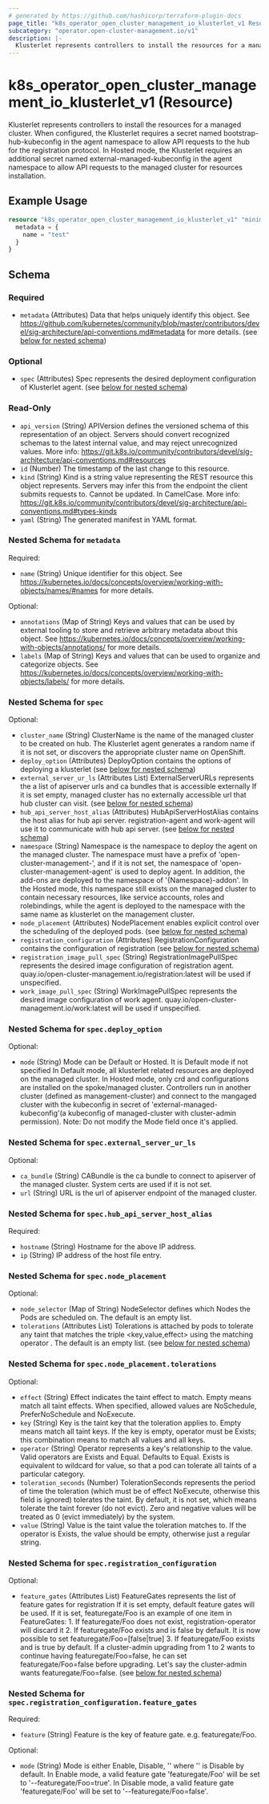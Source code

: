 ```yaml
---
# generated by https://github.com/hashicorp/terraform-plugin-docs
page_title: "k8s_operator_open_cluster_management_io_klusterlet_v1 Resource - terraform-provider-k8s"
subcategory: "operator.open-cluster-management.io/v1"
description: |-
  Klusterlet represents controllers to install the resources for a managed cluster. When configured, the Klusterlet requires a secret named bootstrap-hub-kubeconfig in the agent namespace to allow API requests to the hub for the registration protocol. In Hosted mode, the Klusterlet requires an additional secret named external-managed-kubeconfig in the agent namespace to allow API requests to the managed cluster for resources installation.
---
```


# k8s_operator_open_cluster_management_io_klusterlet_v1 (Resource)

Klusterlet represents controllers to install the resources for a managed cluster. When configured, the Klusterlet requires a secret named bootstrap-hub-kubeconfig in the agent namespace to allow API requests to the hub for the registration protocol. In Hosted mode, the Klusterlet requires an additional secret named external-managed-kubeconfig in the agent namespace to allow API requests to the managed cluster for resources installation.

## Example Usage

```terraform
resource "k8s_operator_open_cluster_management_io_klusterlet_v1" "minimal" {
  metadata = {
    name = "test"
  }
}
```

<!-- schema generated by tfplugindocs -->
## Schema

### Required

- `metadata` (Attributes) Data that helps uniquely identify this object. See https://github.com/kubernetes/community/blob/master/contributors/devel/sig-architecture/api-conventions.md#metadata for more details. (see [below for nested schema](#nestedatt--metadata))

### Optional

- `spec` (Attributes) Spec represents the desired deployment configuration of Klusterlet agent. (see [below for nested schema](#nestedatt--spec))

### Read-Only

- `api_version` (String) APIVersion defines the versioned schema of this representation of an object. Servers should convert recognized schemas to the latest internal value, and may reject unrecognized values. More info: https://git.k8s.io/community/contributors/devel/sig-architecture/api-conventions.md#resources
- `id` (Number) The timestamp of the last change to this resource.
- `kind` (String) Kind is a string value representing the REST resource this object represents. Servers may infer this from the endpoint the client submits requests to. Cannot be updated. In CamelCase. More info: https://git.k8s.io/community/contributors/devel/sig-architecture/api-conventions.md#types-kinds
- `yaml` (String) The generated manifest in YAML format.

<a id="nestedatt--metadata"></a>
### Nested Schema for `metadata`

Required:

- `name` (String) Unique identifier for this object. See https://kubernetes.io/docs/concepts/overview/working-with-objects/names/#names for more details.

Optional:

- `annotations` (Map of String) Keys and values that can be used by external tooling to store and retrieve arbitrary metadata about this object. See https://kubernetes.io/docs/concepts/overview/working-with-objects/annotations/ for more details.
- `labels` (Map of String) Keys and values that can be used to organize and categorize objects. See https://kubernetes.io/docs/concepts/overview/working-with-objects/labels/ for more details.


<a id="nestedatt--spec"></a>
### Nested Schema for `spec`

Optional:

- `cluster_name` (String) ClusterName is the name of the managed cluster to be created on hub. The Klusterlet agent generates a random name if it is not set, or discovers the appropriate cluster name on OpenShift.
- `deploy_option` (Attributes) DeployOption contains the options of deploying a klusterlet (see [below for nested schema](#nestedatt--spec--deploy_option))
- `external_server_ur_ls` (Attributes List) ExternalServerURLs represents the a list of apiserver urls and ca bundles that is accessible externally If it is set empty, managed cluster has no externally accessible url that hub cluster can visit. (see [below for nested schema](#nestedatt--spec--external_server_ur_ls))
- `hub_api_server_host_alias` (Attributes) HubApiServerHostAlias contains the host alias for hub api server. registration-agent and work-agent will use it to communicate with hub api server. (see [below for nested schema](#nestedatt--spec--hub_api_server_host_alias))
- `namespace` (String) Namespace is the namespace to deploy the agent on the managed cluster. The namespace must have a prefix of 'open-cluster-management-', and if it is not set, the namespace of 'open-cluster-management-agent' is used to deploy agent. In addition, the add-ons are deployed to the namespace of '{Namespace}-addon'. In the Hosted mode, this namespace still exists on the managed cluster to contain necessary resources, like service accounts, roles and rolebindings, while the agent is deployed to the namespace with the same name as klusterlet on the management cluster.
- `node_placement` (Attributes) NodePlacement enables explicit control over the scheduling of the deployed pods. (see [below for nested schema](#nestedatt--spec--node_placement))
- `registration_configuration` (Attributes) RegistrationConfiguration contains the configuration of registration (see [below for nested schema](#nestedatt--spec--registration_configuration))
- `registration_image_pull_spec` (String) RegistrationImagePullSpec represents the desired image configuration of registration agent. quay.io/open-cluster-management.io/registration:latest will be used if unspecified.
- `work_image_pull_spec` (String) WorkImagePullSpec represents the desired image configuration of work agent. quay.io/open-cluster-management.io/work:latest will be used if unspecified.

<a id="nestedatt--spec--deploy_option"></a>
### Nested Schema for `spec.deploy_option`

Optional:

- `mode` (String) Mode can be Default or Hosted. It is Default mode if not specified In Default mode, all klusterlet related resources are deployed on the managed cluster. In Hosted mode, only crd and configurations are installed on the spoke/managed cluster. Controllers run in another cluster (defined as management-cluster) and connect to the mangaged cluster with the kubeconfig in secret of 'external-managed-kubeconfig'(a kubeconfig of managed-cluster with cluster-admin permission). Note: Do not modify the Mode field once it's applied.


<a id="nestedatt--spec--external_server_ur_ls"></a>
### Nested Schema for `spec.external_server_ur_ls`

Optional:

- `ca_bundle` (String) CABundle is the ca bundle to connect to apiserver of the managed cluster. System certs are used if it is not set.
- `url` (String) URL is the url of apiserver endpoint of the managed cluster.


<a id="nestedatt--spec--hub_api_server_host_alias"></a>
### Nested Schema for `spec.hub_api_server_host_alias`

Required:

- `hostname` (String) Hostname for the above IP address.
- `ip` (String) IP address of the host file entry.


<a id="nestedatt--spec--node_placement"></a>
### Nested Schema for `spec.node_placement`

Optional:

- `node_selector` (Map of String) NodeSelector defines which Nodes the Pods are scheduled on. The default is an empty list.
- `tolerations` (Attributes List) Tolerations is attached by pods to tolerate any taint that matches the triple <key,value,effect> using the matching operator <operator>. The default is an empty list. (see [below for nested schema](#nestedatt--spec--node_placement--tolerations))

<a id="nestedatt--spec--node_placement--tolerations"></a>
### Nested Schema for `spec.node_placement.tolerations`

Optional:

- `effect` (String) Effect indicates the taint effect to match. Empty means match all taint effects. When specified, allowed values are NoSchedule, PreferNoSchedule and NoExecute.
- `key` (String) Key is the taint key that the toleration applies to. Empty means match all taint keys. If the key is empty, operator must be Exists; this combination means to match all values and all keys.
- `operator` (String) Operator represents a key's relationship to the value. Valid operators are Exists and Equal. Defaults to Equal. Exists is equivalent to wildcard for value, so that a pod can tolerate all taints of a particular category.
- `toleration_seconds` (Number) TolerationSeconds represents the period of time the toleration (which must be of effect NoExecute, otherwise this field is ignored) tolerates the taint. By default, it is not set, which means tolerate the taint forever (do not evict). Zero and negative values will be treated as 0 (evict immediately) by the system.
- `value` (String) Value is the taint value the toleration matches to. If the operator is Exists, the value should be empty, otherwise just a regular string.



<a id="nestedatt--spec--registration_configuration"></a>
### Nested Schema for `spec.registration_configuration`

Optional:

- `feature_gates` (Attributes List) FeatureGates represents the list of feature gates for registration If it is set empty, default feature gates will be used. If it is set, featuregate/Foo is an example of one item in FeatureGates:   1. If featuregate/Foo does not exist, registration-operator will discard it   2. If featuregate/Foo exists and is false by default. It is now possible to set featuregate/Foo=[false|true]   3. If featuregate/Foo exists and is true by default. If a cluster-admin upgrading from 1 to 2 wants to continue having featuregate/Foo=false,  	he can set featuregate/Foo=false before upgrading. Let's say the cluster-admin wants featuregate/Foo=false. (see [below for nested schema](#nestedatt--spec--registration_configuration--feature_gates))

<a id="nestedatt--spec--registration_configuration--feature_gates"></a>
### Nested Schema for `spec.registration_configuration.feature_gates`

Required:

- `feature` (String) Feature is the key of feature gate. e.g. featuregate/Foo.

Optional:

- `mode` (String) Mode is either Enable, Disable, '' where '' is Disable by default. In Enable mode, a valid feature gate 'featuregate/Foo' will be set to '--featuregate/Foo=true'. In Disable mode, a valid feature gate 'featuregate/Foo' will be set to '--featuregate/Foo=false'.


